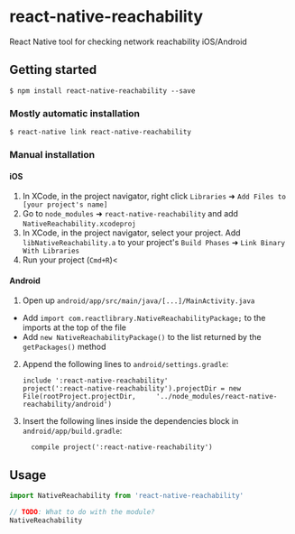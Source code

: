 # react-native-reachability

React Native tool for checking network reachability iOS/Android

## Getting started

`$ npm install react-native-reachability --save`

### Mostly automatic installation

`$ react-native link react-native-reachability`

### Manual installation

#### iOS

1.  In XCode, in the project navigator, right click `Libraries` ➜ `Add Files to [your project's name]`
2.  Go to `node_modules` ➜ `react-native-reachability` and add `NativeReachability.xcodeproj`
3.  In XCode, in the project navigator, select your project. Add `libNativeReachability.a` to your project's `Build Phases` ➜ `Link Binary With Libraries`
4.  Run your project (`Cmd+R`)<

#### Android

1.  Open up `android/app/src/main/java/[...]/MainActivity.java`

- Add `import com.reactlibrary.NativeReachabilityPackage;` to the imports at the top of the file
- Add `new NativeReachabilityPackage()` to the list returned by the `getPackages()` method

2.  Append the following lines to `android/settings.gradle`:
    ```
    include ':react-native-reachability'
    project(':react-native-reachability').projectDir = new File(rootProject.projectDir, 	'../node_modules/react-native-reachability/android')
    ```
3.  Insert the following lines inside the dependencies block in `android/app/build.gradle`:
    ```
      compile project(':react-native-reachability')
    ```

## Usage

```javascript
import NativeReachability from 'react-native-reachability'

// TODO: What to do with the module?
NativeReachability
```
